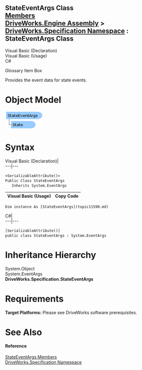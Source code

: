 StateEventArgs Class   
[Members](topic11591.md)   
[DriveWorks.Engine Assembly](topic2156.md) > [DriveWorks.Specification Namespace](topic10764.md) : StateEventArgs Class  
---  
  
Visual Basic (Declaration)    
Visual Basic (Usage)    
C# 

Glossary Item Box

Provides the event data for state events. 

# Object Model

![](dotnetdiagramimages/image592.png)

# Syntax

Visual Basic (Declaration)|   
---|---  
      
    
    <SerializableAttribute()>
    Public Class StateEventArgs 
       Inherits System.EventArgs  
  
Visual Basic (Usage)| Copy Code  
---|---  
      
    
    Dim instance As [StateEventArgs](topic11590.md)  
  
C#|   
---|---  
      
    
    [SerializableAttribute()]
    public class StateEventArgs : System.EventArgs   
  
# Inheritance Hierarchy

System.Object  
System.EventArgs  
**DriveWorks.Specification.StateEventArgs**  


# Requirements

**Target Platforms:** Please see DriveWorks software prerequisites.

# See Also

#### Reference

[StateEventArgs Members](topic11591.md)   
[DriveWorks.Specification Namespace](topic10764.md)


